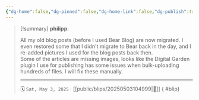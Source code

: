 ```yaml
---
{"dg-home":false,"dg-pinned":false,"dg-home-link":false,"dg-publish":true,"tags":["dgblip"],"created-date":"2025-05-03T10:49:05","updated-date":"2025-05-03T10:50:36","disabled rules":["yaml-title","yaml-title-alias","file-name-heading"],"title":"philipp @ Saturday, May 3rd 2025","dg-path":"blips/20250503104999.md","permalink":"/blips/20250503104999/","dgPassFrontmatter":true}
---
```


> [!summary] **philipp**:
>
> All my old blog posts (before I used Bear Blog) are now migrated. I even restored some that I didn't migrate to Bear back in the day, and I re-added pictures I used for the blog posts back then.  
> Some of the articles are missing images, looks like the Digital Garden plugin I use for publishing has some issues when bulk-uploading hundreds of files. I will fix these manually.
> - - -
>
> 🗓️ `Sat, May 3, 2025` · [[public/blips/20250503104999\|🔗]]
{ #blip}

